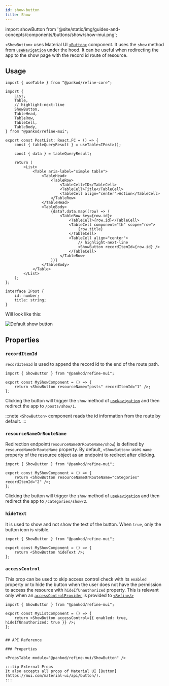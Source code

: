 ```yaml
---
id: show-button
title: Show
---
```


import showButton from '@site/static/img/guides-and-concepts/components/buttons/show/show-mui.png';

`<ShowButton>` uses Material UI [`<Button>`](https://ant.design/components/button/) component. It uses the `show` method from [`useNavigation`](/api-reference/core/hooks/navigation/useNavigation.md) under the hood. It can be useful when redirecting the app to the show page with the record id route of resource.

## Usage

```tsx title="src/pages/posts/list.tsx"
import { useTable } from "@pankod/refine-core";

import {
    List,
    Table,
    // highlight-next-line
    ShowButton,
    TableHead,
    TableRow,
    TableCell,
    TableBody,
} from "@pankod/refine-mui";

export const PostList: React.FC = () => {
    const { tableQueryResult } = useTable<IPost>();

    const { data } = tableQueryResult;

    return (
        <List>
            <Table aria-label="simple table">
                <TableHead>
                    <TableRow>
                        <TableCell>ID</TableCell>
                        <TableCell>Title</TableCell>
                        <TableCell align="center">Action</TableCell>
                    </TableRow>
                </TableHead>
                <TableBody>
                    {data?.data.map((row) => (
                        <TableRow key={row.id}>
                            <TableCell>{row.id}</TableCell>
                            <TableCell component="th" scope="row">
                                {row.title}
                            </TableCell>
                            <TableCell align="center">
                                // highlight-next-line
                                <ShowButton recordItemId={row.id} />
                            </TableCell>
                        </TableRow>
                    ))}
                </TableBody>
            </Table>
        </List>
    );
};

interface IPost {
    id: number;
    title: string;
}
```

Will look like this:

<div class="img-container">
    <div class="window">
        <div class="control red"></div>
        <div class="control orange"></div>
        <div class="control green"></div>
    </div>
    <img src={showButton} alt="Default show button" />
</div>

## Properties

### `recordItemId`

`recordItemId` is used to append the record id to the end of the route path.

```tsx
import { ShowButton } from "@pankod/refine-mui";

export const MyShowComponent = () => {
    return <ShowButton resourceName="posts" recordItemId="1" />;
};
```

Clicking the button will trigger the `show` method of [`useNavigation`](/api-reference/core/hooks/navigation/useNavigation.md) and then redirect the app to `/posts/show/1`.

:::note
`<ShowButton>` component reads the id information from the route by default.
:::

### `resourceNameOrRouteName`

Redirection endpoint(`resourceNameOrRouteName/show`) is defined by `resourceNameOrRouteName` property. By default, `<ShowButton>` uses `name` property of the resource object as an endpoint to redirect after clicking.

```tsx
import { ShowButton } from "@pankod/refine-mui";

export const MyShowComponent = () => {
    return <ShowButton resourceNameOrRouteName="categories" recordItemId="2" />;
};
```

Clicking the button will trigger the `show` method of [`useNavigation`](/api-reference/core/hooks/navigation/useNavigation.md) and then redirect the app to `/categories/show/2`.

### `hideText`

It is used to show and not show the text of the button. When `true`, only the button icon is visible.

```tsx
import { ShowButton } from "@pankod/refine-mui";

export const MyShowComponent = () => {
    return <ShowButton hideText />;
};
```

### `accessControl`

This prop can be used to skip access control check with its `enabled` property or to hide the button when the user does not have the permission to access the resource with `hideIfUnauthorized` property. This is relevant only when an [`accessControlProvider`](/api-reference/core/providers/accessControl-provider.md) is provided to [`<Refine/>`](/api-reference/core/components/refine-config.md)

```tsx
import { ShowButton } from "@pankod/refine-mui";

export const MyListComponent = () => {
    return <ShowButton accessControl={{ enabled: true, hideIfUnauthorized: true }} />;
};
```
```

## API Reference

### Properties

<PropsTable module="@pankod/refine-mui/ShowButton" />

:::tip External Props
It also accepts all props of Material UI [Button](https://mui.com/material-ui/api/button/).
:::        